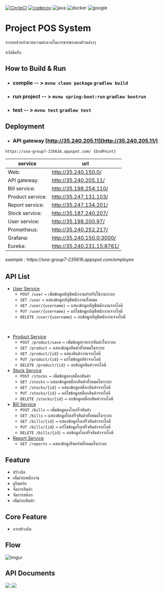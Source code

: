 [![CircleCI](https://circleci.com/gh/sumrid/soa2019_group7/tree/master.svg?style=svg)](https://circleci.com/gh/sumrid/soa2019_group7/tree/master)
[![codecov](https://codecov.io/gh/sumrid/soa2019_group7/branch/master/graph/badge.svg)](https://codecov.io/gh/sumrid/soa2019_group7)
![java](https://img.shields.io/static/v1.svg?label=made%20with&message=java&color=f268b4&logo=java&style=flat)
![docker](https://img.shields.io/static/v1.svg?label=container&message=Docker&color=1488C6&logo=docker&style=flat&logoColor=white)
![google](https://img.shields.io/static/v1.svg?label=deployed&message=cloud%20platform&color=4285f4&logo=google&style=flat&logoColor=white)
# Project POS System
ระบบอช่วยอำนวยความสะดวกในการขายของตามร้านต่างๆ

สวัสดีครับ

## How to Build & Run
- ### complie -- > `mvnw clean package` `gradlew build`

- ### run project -- > `mvnw spring-boot:run` `gradlew bootrun`

- ### test -- > `mvnw test` `gradlew test`
  
## Deployment
  - ### API gateway [http://35.240.205.11](http://35.240.205.11/)
  ```
  https://soa-group7-235616.appspot.com/ {EndPoint}
  ```
  |service|url|
  | - |- |
  |Web:| http://35.240.150.0/ |
  |API gateway:| http://35.240.205.11/ |
  |Bill service:| http://35.198.254.110/ |
  |Product service:| http://35.247.131.103/ |
  |Report service:| http://35.247.134.201/ |
  |Stock service:| http://35.187.240.207/ |
  |User service:| http://35.198.200.97/ |
  |Prometheus: |http://35.240.252.217/ |
  |Grafana: |http://35.240.150.0:3000/ |
  |Eureka:| http://35.240.231.15:8761/ |
  
   ###### example : https://<span></span>soa-group7-235616.appspot.com/employee

## API List
- [User Service](https://github.com/sumrid/soa2019_group7/tree/master/src/main/java/com/example/pos/api/user)
   - ```POST /user``` ~ เพิ่มข้อมูลบัญชีพนักงานสำหรับใช้งานระบบ<br>
   - ```GET /user``` ~ แสดงข้อมูลบัญชีพนักงานทั้งหมด<br>
   - ```GET /user/{username}``` ~ แสดงข้อมูลบัญชีพนักงานจากไอดี<br>
   - ```PUT /user/{username}``` ~ แก้ไขข้อมูลบัญชีพนักงานจากไอดี<br>
   - ```DELETE /user/{username}``` ~ ลบข้อมูลบัญชีพนักงานจากไอดี<br>
<br>

- [Product Service](https://github.com/sumrid/soa2019_group7/tree/master/src/main/java/com/example/pos/api/product)
   - ```POST /product/save``` ~ เพิ่มข้อมูลรายการสินค้าในระบบ<br>
   - ```GET /product``` ~ แสดงข้อมูลสินค้าทั้งหมดในระบบ<br>
   - ```GET /product/{id}``` ~ แสดงสินค้างานจากไอดี<br>
   - ```PUT /product/{id}``` ~ แก้ไขข้อมูลสิค้าจากไอดี<br>
   - ```DELETE /product/{id}``` ~ ลบข้อมูลสินค้าจากไอดี<br>
- [Stock Service](https://github.com/sumrid/soa2019_group7/tree/master/src/main/java/com/example/pos/api/stock)
   - ```POST /stocks``` ~ เพิ่มข้อมูลลงสต็อกสินค้า<br>
   - ```GET /stocks``` ~ แสดงข้อมูลสต็อกสินค้าทั้งหมดในระบบ<br>
   - ```GET /stocks/{id}``` ~ แสดงข้อมูลสต็อกสินค้าจากไอดี<br>
   - ```PUT /stocks/{id}``` ~ แก้ไขข้อมูลสต็อกสินค้าจากไอดี<br>
   - ```DELETE /stocks/{id}``` ~ ลบข้อมูลสต็อกสินค้าจากไอดี<br>
- [Bill Service](https://github.com/sumrid/soa2019_group7/tree/master/src/main/java/com/example/pos/api/bill)
   - ```POST /bills``` ~ เพิ่มข้อมูลลงใบเสร็จสินค้า
   - ```GET /bills``` ~ แสดงข้อมูลใบเสร็จสินค้าทั้งหมดในระบบ
   - ```GET /bills/{id}``` ~ แสดงข้อมูลใบเสร็จสินค้าจากไอดี
   - ```PUT /bills/{id}``` ~ แก้ไขข้อมูลใบเสร็จสินค้าจากไอดี
   - ```DELETE /bills/{id}``` ~ ลบข้อมูลใบเสร็จสินค้าจากไอดี
- [Report Service](https://github.com/sumrid/soa2019_group7/tree/master/src/main/java/com/example/pos/api/report)
   * `GET /reports` ~ แสดงข้อมูลรีพอร์ตทั้งหมดในระบบ 

## Feature
-	สร้างบิล
-	เพิ่ม/ลบพนักงาน
-	ดูรีพอร์ท
-	จัดการสินค้า
-	จัดการสต๊อก
-	เพิ่ม/ลบสินค้า
## Core Feature
-	การสร้างบิล

## Flow
![Imgur](https://i.imgur.com/ta07pOC.png)

## API Documents
[![](https://img.shields.io/badge/swagger-api%20document-blue.svg)](https://app.swaggerhub.com/apis-docs/sumrid/posSystem/1.0.0#/)
[![](https://img.shields.io/static/v1.svg?label=github&message=Wiki&color=7150aa&logo=github&style=flat)](https://github.com/sumrid/soa2019_group7/wiki/API-Document)